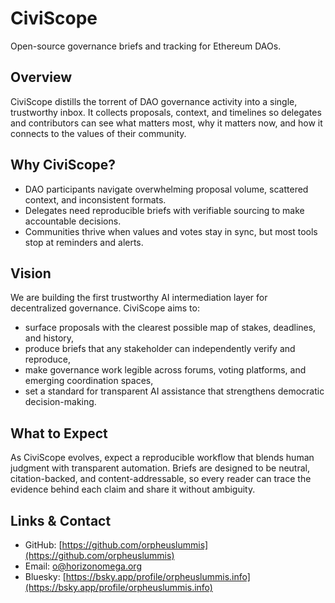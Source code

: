 # CiviScope

Open-source governance briefs and tracking for Ethereum DAOs.

## Overview

CiviScope distills the torrent of DAO governance activity into a single, trustworthy inbox. It collects proposals, context, and timelines so delegates and contributors can see what matters most, why it matters now, and how it connects to the values of their community.

## Why CiviScope?

- DAO participants navigate overwhelming proposal volume, scattered context, and inconsistent formats.
- Delegates need reproducible briefs with verifiable sourcing to make accountable decisions.
- Communities thrive when values and votes stay in sync, but most tools stop at reminders and alerts.

## Vision

We are building the first trustworthy AI intermediation layer for decentralized governance. CiviScope aims to:

- surface proposals with the clearest possible map of stakes, deadlines, and history,
- produce briefs that any stakeholder can independently verify and reproduce,
- make governance work legible across forums, voting platforms, and emerging coordination spaces,
- set a standard for transparent AI assistance that strengthens democratic decision-making.

## What to Expect

As CiviScope evolves, expect a reproducible workflow that blends human judgment with transparent automation. Briefs are designed to be neutral, citation-backed, and content-addressable, so every reader can trace the evidence behind each claim and share it without ambiguity.

## Links & Contact

- GitHub: [https://github.com/orpheuslummis](https://github.com/orpheuslummis)
- Email: [o@horizonomega.org](mailto:o@horizonomega.org)
- Bluesky: [https://bsky.app/profile/orpheuslummis.info](https://bsky.app/profile/orpheuslummis.info)
